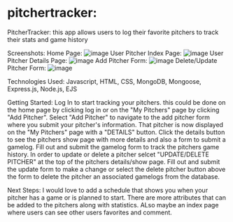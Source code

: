# pitchertracker: 
PitcherTracker: this app allows users to log their favorite pitchers to track their stats and game history

Screenshots:
Home Page: ![image](https://github.com/ngpadovan/pitchertracker/assets/140434796/eb54f39d-46fd-4a5f-a34f-01fc75622314)
User Pitcher Index Page: ![image](https://github.com/ngpadovan/pitchertracker/assets/140434796/68c68dc1-9ece-49f5-a801-5cffbdfaf072)
User Pitcher Details Page: ![image](https://github.com/ngpadovan/pitchertracker/assets/140434796/1a5d44c4-d19f-4daf-947f-ee08fa585968)
Add Pitcher Form: ![image](https://github.com/ngpadovan/pitchertracker/assets/140434796/d68762a1-fb75-4092-b487-7e4a4837b64c)
Delete/Update Pitcher Form: ![image](https://github.com/ngpadovan/pitchertracker/assets/140434796/51061ae3-b92a-42ba-a131-0885584782ef)


Technologies Used: Javascript, HTML, CSS, MongoDB, Mongoose, Express.js, Node.js, EJS

Getting Started: Log In to start tracking your pitchers. this could be done on the home page by clicking log in or on the "My Pitchers" page by clicking "Add Pitcher". Select "Add Pitcher" to navigate to the add pitcher form where you submit your pitcher's information. That pitcher is now displayed on the "My Pitchers" page with a "DETAILS" button. Click the details button to see the pitchers show page with more details and also a form to submit a gamelog. Fill out and submit the gamelog form to track the pitchers game history. In order to update or delete a pitcher selcet "UPDATE/DELETE PITCHER" at the top of the pitchers details/show page. Fill out and submit the update form to make a change or select the delete pitcher button above the form to delete the pitcher an associated gamelogs from the database.

Next Steps: I would love to add a schedule that shows you when your pitcher has a game or is planned to start. There are more attributes that can be added to the pitchers along with statistics. ALso maybe an index page where users can see other users favorites and comment.
